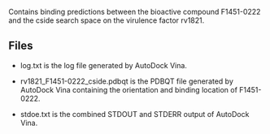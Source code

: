 Contains binding predictions between the bioactive compound F1451-0222 and the cside search space on the virulence factor rv1821.

## Files

- log.txt is the log file generated by AutoDock Vina.

- rv1821_F1451-0222_cside.pdbqt is the PDBQT file generated by AutoDock Vina containing the orientation and binding location of F1451-0222.

- stdoe.txt is the combined STDOUT and STDERR output of AutoDock Vina.

